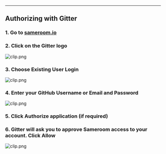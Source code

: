 ---

## Authorizing with Gitter

### 1. Go to <a href="https://sameroom.io" target="_blank">sameroom.io</a>

### 2. Click on the Gitter logo

![clip.png](https://in.kato.im/5eb589683e5643956702d5a0e002c4bfe9329ad81d1c71946a302d0dc8a20a67/clip.png)

### 3. Choose **Existing User Login**

![clip.png](https://in.kato.im/cb6e4cb6990fe89316693f90813a954269167bed4f017867555798278b1e9bea/clip.png)

### 4. Enter your GitHub Username or Email and Password

![clip.png](https://in.kato.im/cd5feebb7e2741c91742921c2d11d2989b432c36fbef8c7fa4f164146af3cff/clip.png)

### 5. Click Authorize application (if required)

### 6. Gitter will ask you to approve Sameroom access to your account. Click **Allow**

![clip.png](https://in.kato.im/29d88e01f80f080b483f49a668d7ad4d03f2aefd1485151d63a0271227fbe38/clip.png)
